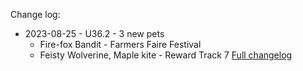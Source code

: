 Change log:
* 2023-08-25 - U36.2 - 3 new pets
  * Fire-fox Bandit - Farmers Faire Festival
  * Feisty Wolverine, Maple kite - Reward Track 7
[Full changelog](Changelog.md)
